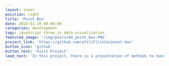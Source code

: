 ```yaml
---
layout: inner
position: right
title: 'Point Box'
date: 2019-01-28 00:00:00
categories: development
tags: javaScript three.js data-visualization
featured_image: '/img/posts/04_point_box.PNG'
project_link: 'https://github.com/afiliFilinta/point-box'
button_icon: 'github'
button_text: 'Visit Project'
lead_text: 'In this project, there is a presentation of methods to handle high dimensional data visualization.'
---
```

